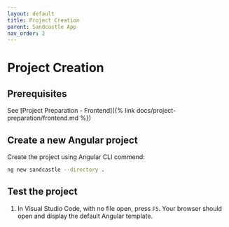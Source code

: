 ```yaml
---
layout: default
title: Project Creation
parent: Sandcastle App
nav_order: 2
---
```


# Project Creation
## Prerequisites
See [Project Preparation - Frontend]({% link docs/project-preparation/frontend.md %})

## Create a new Angular project
Create the project using Angular CLI commend:
```bash
ng new sandcastle --directory .
```

## Test the project
1. In Visual Studio Code, with no file open, press `F5`. Your browser should open and display the default Angular template.